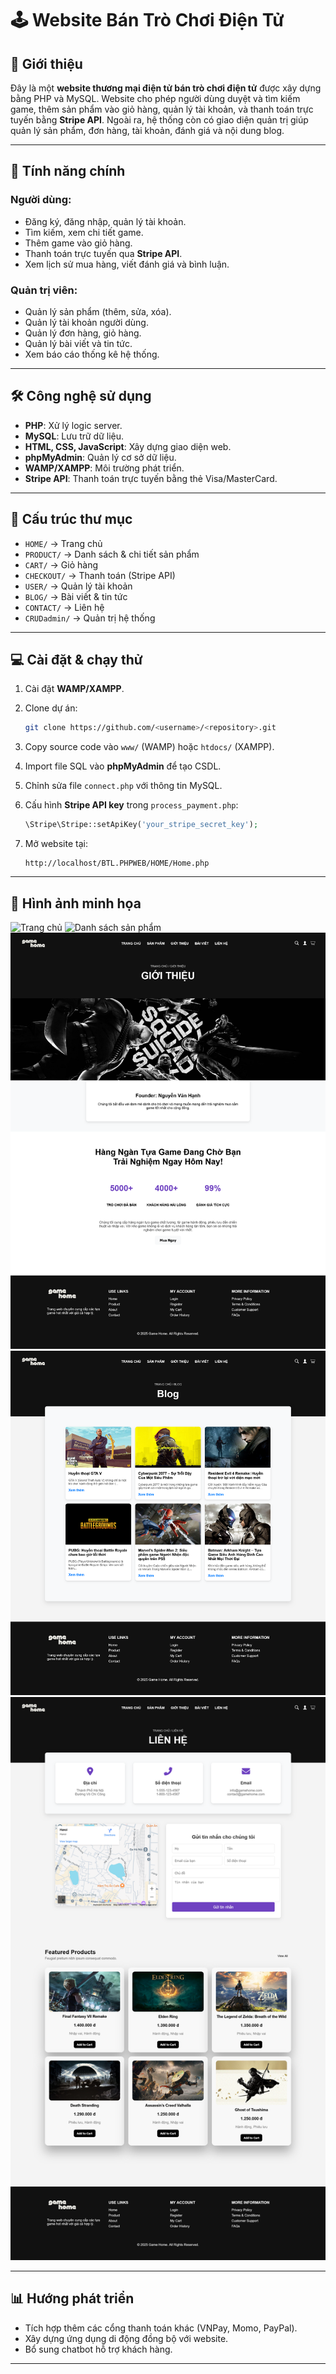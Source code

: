 

# 🕹️ Website Bán Trò Chơi Điện Tử

## 📖 Giới thiệu

Đây là một **website thương mại điện tử bán trò chơi điện tử** được xây dựng bằng PHP và MySQL.
Website cho phép người dùng duyệt và tìm kiếm game, thêm sản phẩm vào giỏ hàng, quản lý tài khoản, và thanh toán trực tuyến bằng **Stripe API**.
Ngoài ra, hệ thống còn có giao diện quản trị giúp quản lý sản phẩm, đơn hàng, tài khoản, đánh giá và nội dung blog.

---

## 🚀 Tính năng chính

### Người dùng:

* Đăng ký, đăng nhập, quản lý tài khoản.
* Tìm kiếm, xem chi tiết game.
* Thêm game vào giỏ hàng.
* Thanh toán trực tuyến qua **Stripe API**.
* Xem lịch sử mua hàng, viết đánh giá và bình luận.

### Quản trị viên:

* Quản lý sản phẩm (thêm, sửa, xóa).
* Quản lý tài khoản người dùng.
* Quản lý đơn hàng, giỏ hàng.
* Quản lý bài viết và tin tức.
* Xem báo cáo thống kê hệ thống.

---

## 🛠️ Công nghệ sử dụng

* **PHP**: Xử lý logic server.
* **MySQL**: Lưu trữ dữ liệu.
* **HTML, CSS, JavaScript**: Xây dựng giao diện web.
* **phpMyAdmin**: Quản lý cơ sở dữ liệu.
* **WAMP/XAMPP**: Môi trường phát triển.
* **Stripe API**: Thanh toán trực tuyến bằng thẻ Visa/MasterCard.

---

## 📂 Cấu trúc thư mục

* `HOME/` → Trang chủ
* `PRODUCT/` → Danh sách & chi tiết sản phẩm
* `CART/` → Giỏ hàng
* `CHECKOUT/` → Thanh toán (Stripe API)
* `USER/` → Quản lý tài khoản
* `BLOG/` → Bài viết & tin tức
* `CONTACT/` → Liên hệ
* `CRUDadmin/` → Quản trị hệ thống

---

## 💻 Cài đặt & chạy thử

1. Cài đặt **WAMP/XAMPP**.
2. Clone dự án:

   ```bash
   git clone https://github.com/<username>/<repository>.git
   ```
3. Copy source code vào `www/` (WAMP) hoặc `htdocs/` (XAMPP).
4. Import file SQL vào **phpMyAdmin** để tạo CSDL.
5. Chỉnh sửa file `connect.php` với thông tin MySQL.
6. Cấu hình **Stripe API key** trong `process_payment.php`:

   ```php
   \Stripe\Stripe::setApiKey('your_stripe_secret_key');
   ```
7. Mở website tại:

   ```
   http://localhost/BTL.PHPWEB/HOME/Home.php
   ```

---

## 📸 Hình ảnh minh họa

![Trang chủ](Home.png)
![Danh sách sản phẩm](Product.png)
![Giới thiệu](About.png)
![Bài viết](Blog.png)
![Liên hệ](Contact.png)

---

## 📊 Hướng phát triển

* Tích hợp thêm các cổng thanh toán khác (VNPay, Momo, PayPal).
* Xây dựng ứng dụng di động đồng bộ với website.
* Bổ sung chatbot hỗ trợ khách hàng.

---

